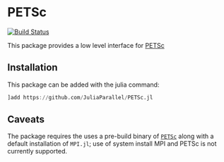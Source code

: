# PETSc

[![Build Status](https://github.com/JuliaParallel/PETSc.jl/workflows/CI/badge.svg)](https://github.com/JuliaParallel/PETSc.jl/actions/workflows/ci.yml)

This package provides a low level interface for
[PETSc](https://www.mcs.anl.gov/petsc/)

## Installation

This package can be added with the julia command:
```julia
]add https://github.com/JuliaParallel/PETSc.jl
```

## Caveats

The package requires the uses a pre-build binary of
[`PETSc`](https://github.com/JuliaBinaryWrappers/PETSc_jll.jl) along with a
default installation of `MPI.jl`; use of system install MPI and PETSc is not
currently supported.

